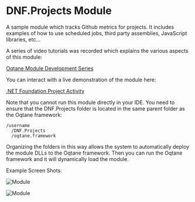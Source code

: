 # DNF.Projects Module

A sample module which tracks Github metrics for projects. It includes examples of how to use scheduled jobs, third party assemblies, JavaScript libraries, etc...

A series of video tutorials was recorded which explains the various aspects of this module:

[Oqtane Module Development Series](https://www.youtube.com/playlist?list=PLYhXmd7yV0elLNLfQwZBUlM7ZSMYPTZ_f)

You can interact with a live demonstration of the module here:

[.NET Foundation Project Activity](https://dnfprojects.azurewebsites.net/)

Note that you cannot run this module directly in your IDE. You need to ensure that the DNF.Projects folder is located in the same parent folder as the Oqtane framework:  

```
/username
  /DNF.Projects
  /oqtane.framework
```

Organizing the folders in this way allows the system to automatically deploy the module DLLs to the Oqtane framework. Then you can run the Oqtane framework and it will dynamically load the module.

Example Screen Shots:

![Module](https://github.com/oqtane/dnf.projects/blob/master/Screenshot1.png?raw=true "Bar Chart")

![Module](https://github.com/oqtane/dnf.projects/blob/master/Screenshot2.png?raw=true "Line Chart")

